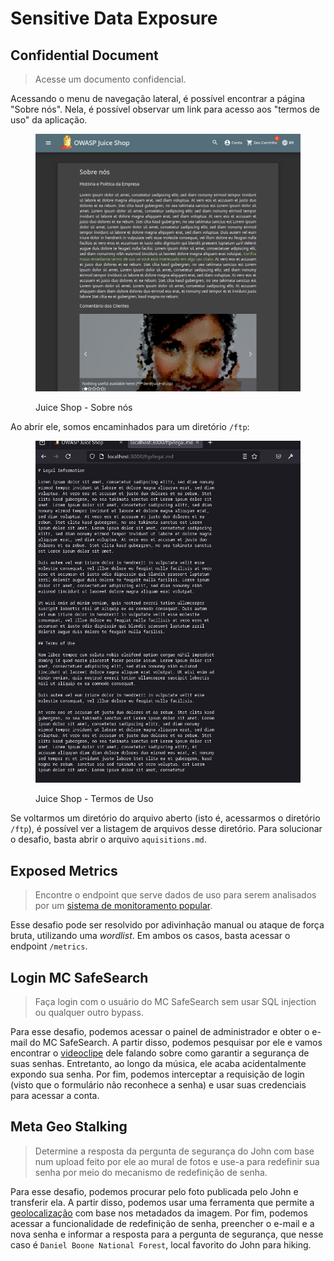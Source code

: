# Sensitive Data Exposure

## Confidential Document

> Acesse um documento confidencial.

Acessando o menu de navegação lateral, é possível encontrar a página "Sobre nós". Nela, é possível observar um link para acesso aos "termos de uso" da aplicação.

<figure><img src="../../.gitbook/assets/ctfjuice_shopdata_exposureceabout_us.png" alt=""><figcaption><p>Juice Shop - Sobre nós</p></figcaption></figure>

Ao abrir ele, somos encaminhados para um diretório `/ftp`:

<figure><img src="../../.gitbook/assets/ctfjuice_shopdata_exposurelegal_md.png" alt=""><figcaption><p>Juice Shop - Termos de Uso</p></figcaption></figure>

Se voltarmos um diretório do arquivo aberto (isto é, acessarmos o diretório `/ftp`), é possível ver a listagem de arquivos desse diretório. Para solucionar o desafio, basta abrir o arquivo `aquisitions.md`.

## Exposed Metrics

> Encontre o endpoint que serve dados de uso para serem analisados por um [sistema de monitoramento popular](https://github.com/prometheus/prometheus).

Esse desafio pode ser resolvido por adivinhação manual ou ataque de força bruta, utilizando uma _wordlist_. Em ambos os casos, basta acessar o endpoint `/metrics`.

## Login MC SafeSearch

> Faça login com o usuário do MC SafeSearch sem usar SQL injection ou qualquer outro bypass.

Para esse desafio, podemos acessar o painel de administrador e obter o e-mail do MC SafeSearch. A partir disso, podemos pesquisar por ele e vamos encontrar o [videoclipe](https://www.youtube.com/watch?v=v59CX2DiX0Y) dele falando sobre como garantir a segurança de suas senhas. Entretanto, ao longo da música, ele acaba acidentalmente expondo sua senha. Por fim, podemos interceptar a requisição de login (visto que o formulário não reconhece a senha) e usar suas credenciais para acessar a conta.

## Meta Geo Stalking

> Determine a resposta da pergunta de segurança do John com base num upload feito por ele ao mural de fotos e use-a para redefinir sua senha por meio do mecanismo de redefinição de senha.

Para esse desafio, podemos procurar pelo foto publicada pelo John e transferir ela. A partir disso, podemos usar uma ferramenta que permite a [geolocalização](https://jimpl.com/) com base nos metadados da imagem. Por fim, podemos acessar a funcionalidade de redefinição de senha, preencher o e-mail e a nova senha e informar a resposta para a pergunta de segurança, que nesse caso é `Daniel Boone National Forest`, local favorito do John para hiking.
